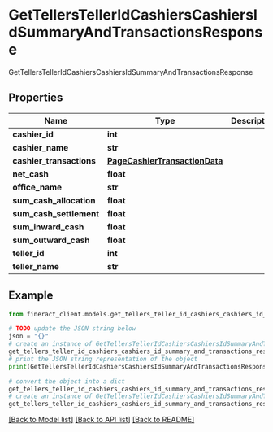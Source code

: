 # GetTellersTellerIdCashiersCashiersIdSummaryAndTransactionsResponse

GetTellersTellerIdCashiersCashiersIdSummaryAndTransactionsResponse

## Properties

Name | Type | Description | Notes
------------ | ------------- | ------------- | -------------
**cashier_id** | **int** |  | [optional] 
**cashier_name** | **str** |  | [optional] 
**cashier_transactions** | [**PageCashierTransactionData**](PageCashierTransactionData.md) |  | [optional] 
**net_cash** | **float** |  | [optional] 
**office_name** | **str** |  | [optional] 
**sum_cash_allocation** | **float** |  | [optional] 
**sum_cash_settlement** | **float** |  | [optional] 
**sum_inward_cash** | **float** |  | [optional] 
**sum_outward_cash** | **float** |  | [optional] 
**teller_id** | **int** |  | [optional] 
**teller_name** | **str** |  | [optional] 

## Example

```python
from fineract_client.models.get_tellers_teller_id_cashiers_cashiers_id_summary_and_transactions_response import GetTellersTellerIdCashiersCashiersIdSummaryAndTransactionsResponse

# TODO update the JSON string below
json = "{}"
# create an instance of GetTellersTellerIdCashiersCashiersIdSummaryAndTransactionsResponse from a JSON string
get_tellers_teller_id_cashiers_cashiers_id_summary_and_transactions_response_instance = GetTellersTellerIdCashiersCashiersIdSummaryAndTransactionsResponse.from_json(json)
# print the JSON string representation of the object
print(GetTellersTellerIdCashiersCashiersIdSummaryAndTransactionsResponse.to_json())

# convert the object into a dict
get_tellers_teller_id_cashiers_cashiers_id_summary_and_transactions_response_dict = get_tellers_teller_id_cashiers_cashiers_id_summary_and_transactions_response_instance.to_dict()
# create an instance of GetTellersTellerIdCashiersCashiersIdSummaryAndTransactionsResponse from a dict
get_tellers_teller_id_cashiers_cashiers_id_summary_and_transactions_response_from_dict = GetTellersTellerIdCashiersCashiersIdSummaryAndTransactionsResponse.from_dict(get_tellers_teller_id_cashiers_cashiers_id_summary_and_transactions_response_dict)
```
[[Back to Model list]](../README.md#documentation-for-models) [[Back to API list]](../README.md#documentation-for-api-endpoints) [[Back to README]](../README.md)


